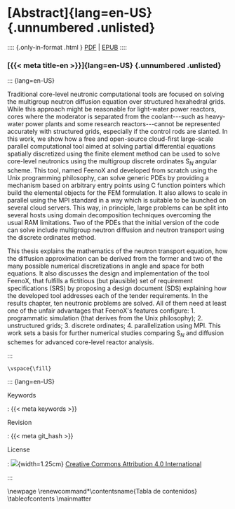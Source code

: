# [Abstract]{lang=en-US} {.unnumbered  .unlisted}

:::: {.only-in-format .html }
[PDF](https://seamplex.com/thesis/pdf/) | [EPUB](https://seamplex.com/thesis/epub/)
::::


### [{{< meta title-en >}}]{lang=en-US} {.unnumbered  .unlisted}

::: {lang=en-US}

Traditional core-level neutronic computational tools are focused on solving the multigroup neutron diffusion equation over structured hexahedral grids. 
While this approach might be reasonable for light-water power reactors, cores where the moderator is separated from the coolant---such as heavy-water power plants and some research reactors---cannot be represented accurately with structured grids, especially if the control rods are slanted.
In this work, we show how a free and open-source cloud-first large-scale parallel computational tool aimed at solving partial differential equations spatially discretized using the finite element method can be used to solve core-level neutronics using the multigroup discrete ordinates S$_N$ angular scheme.
This tool, named FeenoX and developed from scratch using the Unix programming philosophy, can solve generic PDEs by providing a mechanism based on arbitrary entry points using C function pointers which build the elemental objects for the FEM formulation.
It also allows to scale in parallel using the MPI standard in a way which is suitable to be launched on several cloud servers.
This way, in principle, large problems can be split into several hosts using domain decomposition techniques overcoming the usual RAM limitations.
Two of the PDEs that the initial version of the code can solve include multigroup neutron diffusion and neutron transport using the discrete ordinates method.

This thesis explains the mathematics of the neutron transport equation, how the diffusion approximation can be derived from the former and two of the many possible numerical discretizations in angle and space for both equations. It also discusses the design and implementation of the tool FeenoX, that fulfills a fictitious (but plausible) set of requirement specifications (SRS) by proposing a design document (SDS) explaining how the developed tool addresses each of the tender requirements.
In the results chapter, ten neutronic problems are solved. All of them need at least one of the unfair advantages that FeenoX's features configure: 1. programmatic simulation (that derives from the Unix philosophy); 2. unstructured grids; 3. discrete ordinates; 4. parallelization using MPI.
This work sets a basis for further numerical studies comparing S$_N$ and diffusion schemes for advanced core-level reactor analysis.


:::

```{=latex}
\vspace{\fill}
```


::: {lang=en-US}

Keywords

:   {{< meta keywords >}}


Revision

:   {{< meta git_hash >}}

License

:   ![](by){width=1.25cm} [Creative Commons Attribution 4.0 International](http://creativecommons.org/licenses/by/4.0/")

:::

\newpage
\renewcommand*\contentsname{Tabla de contenidos}
\tableofcontents
\mainmatter

